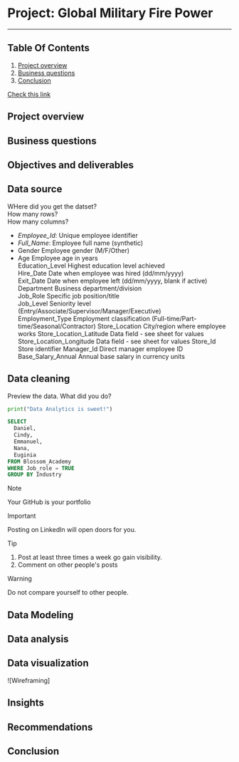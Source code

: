 # Project: Global Military Fire Power
-----

## Table Of Contents
1. [Project overview](#Project-overview)
2. [Business questions](#Business-questions)
3. [Conclusion](#Conclusion)

[Check this link](https://fp20analytics.com/datasets/)

## Project overview

## Business questions

## Objectives and deliverables

## Data source
WHere did you get the datset?  
How many rows?  
How many columns?  
* _Employee_Id_:	Unique employee identifier
* _Full_Name_:	Employee full name (synthetic)
* Gender	Employee gender (M/F/Other)
* Age	Employee age in years  
Education_Level	Highest education level achieved  
Hire_Date	Date when employee was hired (dd/mm/yyyy)  
Exit_Date	Date when employee left (dd/mm/yyyy, blank if active)  
Department	Business department/division  
Job_Role	Specific job position/title  
Job_Level	Seniority level (Entry/Associate/Supervisor/Manager/Executive)  
Employment_Type	Employment classification (Full-time/Part-time/Seasonal/Contractor)
Store_Location	City/region where employee works
Store_Location_Latitude	Data field - see sheet for values
Store_Location_Longitude	Data field - see sheet for values
Store_Id	Store identifier
Manager_Id	Direct manager employee ID
Base_Salary_Annual	Annual base salary in currency units


## Data cleaning 
Preview the data.
What did you do?

```python
print("Data Analytics is sweet!")
```

```sql
SELECT
  Daniel,
  Cindy,
  Emmanuel,
  Nana,
  Euginia
FROM Blossom_Academy
WHERE Job_role = TRUE
GROUP BY Industry
```

> [!NOTE]
> Your GitHub is your portfolio

> [!IMPORTANT]
> Posting on LinkedIn will open doors for you.

> [!TIP]
> 1. Post at least three times a week go gain visibility.
> 2. Comment on other people's posts

> [!WARNING]
> Do not compare yourself to other people.

## Data Modeling


## Data analysis


## Data visualization
![Wireframing]

## Insights 

## Recommendations

## Conclusion





